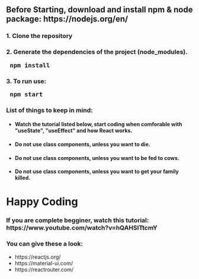   <h2> Before Starting, download and install npm & node package: https://nodejs.org/en/
  <h3> 1. Clone the repository </h3>
  <h3> 2. Generate the dependencies of the project (node_modules). <pre> npm install </pre> </h3>
  <h3> 3. To run use: <pre> npm start </pre> </h3>
  <h3> List of things to keep in mind: </h3>
  <ul>
    <li> <h4> Watch the tutorial listed below, start coding when comforable with "useState", "useEffect" and how React works. </h4> </li>
    <li> <h4> Do not use class components, unless you want to die. </h4> </li>
    <li> <h4> Do not use class components, unless you want to be fed to cows.</h4> </li>
    <li> <h4> Do not use class components, unless you want to get your family killed. </h4> </li>
  </ul>
  <h1> Happy Coding </h1>
  <h3> If you are complete begginer, watch this tutorial: https://www.youtube.com/watch?v=hQAHSlTtcmY </h3>
  <h3> You can give these a look: </h3>
  <ul>
    <li>
      https://reactjs.org/
    </li>
    <li>
      https://material-ui.com/
    </li>
    <li>
      https://reactrouter.com/
    </li>
  </ul>

